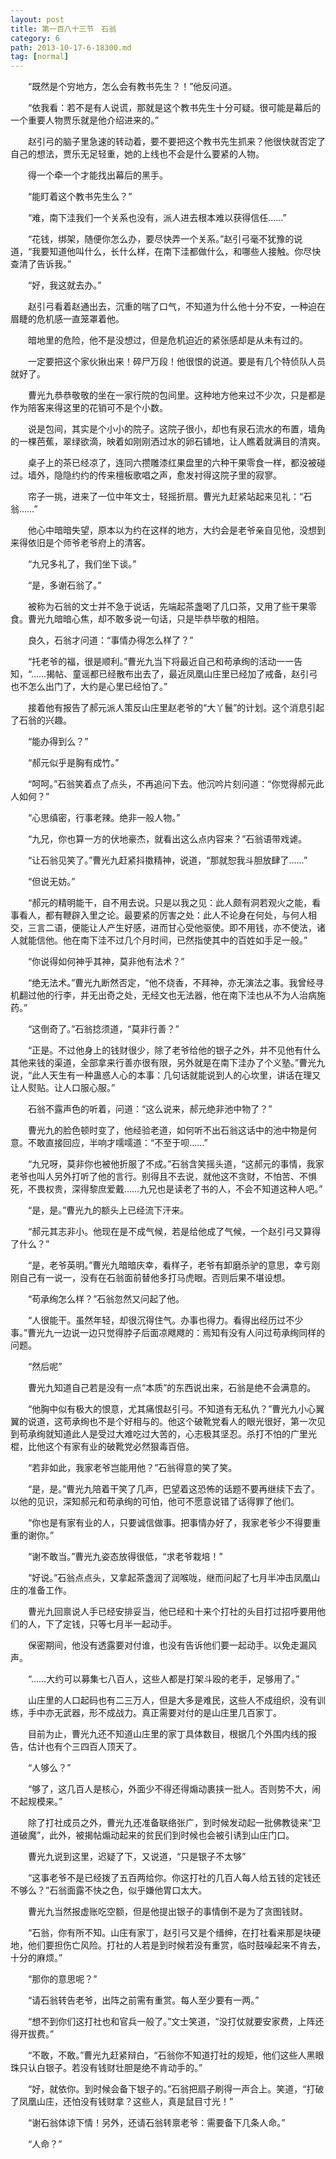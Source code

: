 ```yaml
---
layout: post
title: 第一百八十三节　石翁
category: 6
path: 2013-10-17-6-18300.md
tag: [normal]
---
```


　　“既然是个穷地方，怎么会有教书先生？！”他反问道。

　　“依我看：若不是有人说谎，那就是这个教书先生十分可疑。很可能是幕后的一个重要人物贾乐就是他介绍进来的。”

　　赵引弓的脑子里急速的转动着，要不要把这个教书先生抓来？他很快就否定了自己的想法，贾乐无足轻重，她的上线也不会是什么要紧的人物。

　　得一个牵一个才能找出幕后的黑手。

　　“能盯着这个教书先生么？”

　　“难，南下洼我们一个关系也没有，派人进去根本难以获得信任……”

　　“花钱，绑架，随便你怎么办，要尽快弄一个关系。”赵引弓毫不犹豫的说道，“我要知道他叫什么，长什么样，在南下洼都做什么，和哪些人接触。你尽快查清了告诉我。”

　　“好，我这就去办。”

　　赵引弓看着赵通出去，沉重的喘了口气，不知道为什么他十分不安，一种迫在眉睫的危机感一直笼罩着他。

　　暗地里的危险，他不是没想过，但是危机迫近的紧张感却是从未有过的。

　　一定要把这个家伙揪出来！碎尸万段！他很恨的说道。要是有几个特侦队人员就好了。

　　曹光九恭恭敬敬的坐在一家行院的包间里。这种地方他来过不少次，只是都是作为陪客来得这里的花销可不是个小数。

　　说是包间，其实是个小小的院子。这院子很小，却也有泉石流水的布置，墙角的一棵芭蕉，翠绿欲滴，映着如刚刚洒过水的卵石铺地，让人瞧着就满目的清爽。

　　桌子上的茶已经凉了，连同六攒雕漆红果盘里的六种干果零食一样，都没被碰过。墙外，隐隐约约的传来檀板歌唱之声，愈发衬得这院子里的寂寥。

　　帘子一挑，进来了一位中年文士，轻摇折扇。曹光九赶紧站起来见礼：“石翁……”

　　他心中暗暗失望，原本以为约在这样的地方，大约会是老爷亲自见他，没想到来得依旧是个师爷老爷府上的清客。

　　“九兄多礼了，我们坐下谈。”

　　“是，多谢石翁了。”

　　被称为石翁的文士并不急于说话，先端起茶盏喝了几口茶，又用了些干果零食。曹光九暗暗心焦，却不敢多说一句话，只是毕恭毕敬的相陪。

　　良久，石翁才问道：“事情办得怎么样了？”

　　“托老爷的福，很是顺利。”曹光九当下将最近自己和苟承绚的活动一一告知，“……揭帖、童谣都已经散布出去了，最近凤凰山庄里已经加了戒备，赵引弓也不怎么出门了，大约是心里已经怕了。”

　　接着他有报告了郝元派人策反山庄里赵老爷的“大丫鬟”的计划。这个消息引起了石翁的兴趣。

　　“能办得到么？”

　　“郝元似乎是胸有成竹。”

　　“呵呵。”石翁笑着点了点头，不再追问下去。他沉吟片刻问道：“你觉得郝元此人如何？”

　　“心思缜密，行事老辣。绝非一般人物。”

　　“九兄，你也算一方的伏地豪杰，就看出这么点内容来？”石翁语带戏谑。

　　“让石翁见笑了。”曹光九赶紧抖擞精神，说道，“那就恕我斗胆放肆了……”

　　“但说无妨。”

　　“郝元的精明能干，自不用去说。只是以我之见：此人颇有洞若观火之能，看事看人，都有鞭辟入里之论。最要紧的厉害之处：此人不论身在何处，与何人相交，三言二语，便能让人产生好感，进而甘心受他驱使。即不用钱，亦不使法，诸人就能信他。他在南下洼不过几个月时间，已然指使其中的百姓如手足一般。”

　　“你说得如何神乎其神，莫非他有法术？”

　　“绝无法术。”曹光九断然否定，“他不烧香，不拜神，亦无演法之事。我曾经寻机翻过他的行李，并无出奇之处，无经文也无法器，他在南下洼也从不为人治病施药。”

　　“这倒奇了。”石翁捻须道，“莫非行善？”

　　“正是。不过他身上的钱财很少，除了老爷给他的银子之外，并不见他有什么其他来钱的渠道，全部拿来行善亦很有限，另外就是在南下洼办了个义塾。”曹光九说，“此人天生有一种蛊惑人心的本事：几句话就能说到人的心坎里，讲话在理又让人熨贴。让人口服心服。”

　　石翁不露声色的听着，问道：“这么说来，郝元绝非池中物了？”

　　曹光九的脸色顿时变了，他经验老道，如何听不出石翁这话中的池中物是何意。不敢直接回应，半响才嚅嚅道：“不至于呗……”

　　“九兄呀，莫非你也被他折服了不成。”石翁含笑摇头道，“这郝元的事情，我家老爷也叫人另外打听了他的言行。别得且不去说，就他这不贪财，不怕苦、不惧死，不畏权贵，深得黎庶爱戴……九兄也是读老了书的人，不会不知道这种人吧。”

　　“是，是。”曹光九的额头上已经流下汗来。

　　“郝元其志非小。他现在是不成气候，若是给他成了气候，一个赵引弓又算得了什么？”

　　“是，老爷英明。”曹光九暗暗庆幸，看样子，老爷有卸磨杀驴的意思，幸亏刚刚自己有一说一，没有在石翁面前替他多打马虎眼。否则后果不堪设想。

　　“苟承绚怎么样？”石翁忽然又问起了他。

　　“人很能干。虽然年轻，却很沉得住气。办事也得力。看得出经历过不少事。”曹光九一边说一边只觉得脖子后面凉飕飕的：焉知有没有人问过苟承绚同样的问题。

　　“然后呢”

　　曹光九知道自己若是没有一点“本质”的东西说出来，石翁是绝不会满意的。

　　“他胸中似有极大的恨意，尤其痛恨赵引弓。不知道有无私仇？”曹光九小心翼翼的说道，这苟承绚也不是个好相与的。他这个破靴党看人的眼光很好，第一次见到苟承绚就知道此人是受过大难吃过大苦的，心志极其坚忍。杀打不怕的广里光棍，比他这个有家有业的破靴党必然狠毒百倍。

　　“若非如此，我家老爷岂能用他？”石翁得意的笑了笑。

　　“是，是。”曹光九陪着干笑了几声，巴望着这恐怖的话题不要再继续下去了。以他的见识，深知郝元和苟承绚的可怕，他可不愿意说错了话得罪了他们。

　　“你也是有家有业的人，只要诚信做事。把事情办好了，我家老爷少不得要重重的谢你。”

　　“谢不敢当。”曹光九姿态放得很低，“求老爷栽培！”

　　“好说。”石翁点点头，又拿起茶盏润了润喉咙，继而问起了七月半冲击凤凰山庄的准备工作。

　　曹光九回禀说人手已经安排妥当，他已经和十来个打社的头目打过招呼要用他们的人，下了定钱，只等七月半一起动手。

　　保密期间，他没有透露要对付谁，也没有告诉他们要一起动手。以免走漏风声。

　　“……大约可以募集七八百人，这些人都是打架斗殴的老手，足够用了。”

　　山庄里的人口起码也有二三万人，但是大多是难民，这些人不成组织，没有训练，手中亦无武器，形不成战力。真正需要对付的是山庄里几百家丁。

　　目前为止，曹光九还不知道山庄里的家丁具体数目，根据几个外围内线的报告，估计也有个三四百人顶天了。

　　“人够么？”

　　“够了，这几百人是核心，外面少不得还得煽动裹挟一批人。否则势不大，闹不起规模来。”

　　除了打社成员之外，曹光九还准备联络张广，到时候发动起一批佛教徒来“卫道破魔”，此外，被揭帖煽动起来的贫民们到时候也会被引诱到山庄门口。

　　曹光九说到这里，迟疑了下，又说道，“只是银子不太够”

　　“这事老爷不是已经拨了五百两给你。你这打社的几百人每人给五钱的定钱还不够么？”石翁面露不快之色，似乎嫌他胃口太大。

　　曹光九当然报虚账吃空额，但是他提出银子的事情倒不是为了贪图钱财。

　　“石翁，你有所不知。山庄有家丁，赵引弓又是个缙绅，在打社看来那是块硬地，他们要担伤亡风险。打社的人若是到时候若没有重赏，临时鼓噪起来不肯去，十分的麻烦。”

　　“那你的意思呢？”

　　“请石翁转告老爷，出阵之前需有重赏。每人至少要有一两。”

　　“想不到你们这打社也和官兵一般了。”文士笑道，“没打仗就要安家费，上阵还得开拔费。”

　　“不敢，不敢。”曹光九赶紧辩白，“石翁你不知道打社的规矩，他们这些人黑眼珠只认白银子。若没有钱财壮胆是绝不肯动手的。”

　　“好，就依你。到时候会备下银子的。”石翁把扇子刷得一声合上。笑道，“打破了凤凰山庄，还怕没有钱财拿？这些人，真是鼠目寸光！”

　　“谢石翁体谅下情！另外，还请石翁转禀老爷：需要备下几条人命。”

　　“人命？”
